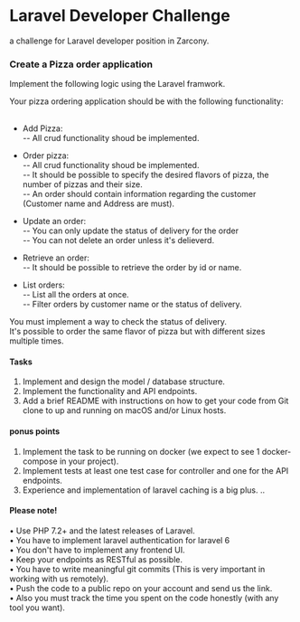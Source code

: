 # Laravel Developer Challenge
a challenge for Laravel developer position in Zarcony.


### Create a Pizza order application

Implement the following logic using the Laravel framwork.

Your pizza ordering application should be with the following functionality:
 <br/> <br/>
- Add Pizza: <br/>
-- All crud functionality shoud be implemented. <br/>

- Order pizza: <br/>
-- All crud functionality shoud be implemented. <br/>
-- It should be possible to specify the desired flavors of pizza, the number of pizzas and their size. <br/>
-- An order should contain information regarding the customer (Customer name and Address are must). <br/>

- Update an order: <br/>
-- You can only update the status of delivery for the order <br/>
-- You can not delete an order unless it's delieverd. <br/>


- Retrieve an order: <br/>
-- It should be possible to retrieve the order by id or name. <br/>

- List orders: <br/>
-- List all the orders at once. <br/>
-- Filter orders by customer name or the status of delivery. <br/>


You must implement a way to check the status of delivery. <br/>
It's possible to order the same flavor of pizza but with different sizes multiple times. <br/>

#### Tasks
1. Implement and design the model / database structure.
2. Implement the functionality and API endpoints.
3. Add a brief README with instructions on how to get your code from Git clone to up and running on macOS and/or Linux hosts.

#### ponus points
1. Implement the task to be running on docker (we expect to see 1 docker-compose in your project).
2. Implement tests at least one test case for controller and one for the API endpoints.
3. Experience and implementation of laravel caching is a big plus. 
..

#### Please note!
• Use PHP 7.2+ and the latest releases of Laravel. <br/>
• You have to implement laravel authentication for laravel 6 <br/>
• You don't have to implement any frontend UI. <br/>
• Keep your endpoints as RESTful as possible. <br/>
• You have to write meaningful git commits (This is very important in working with us remotely). <br/>
• Push the code to a public repo on your account and send us the link.<br/>
• Also you must track the time you spent on the code honestly (with any tool you want).<br/>
